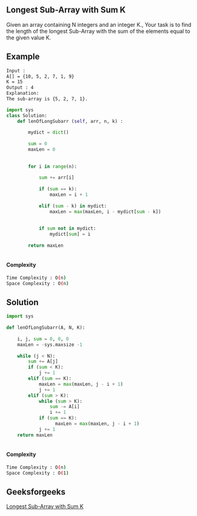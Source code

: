 ## Longest Sub-Array with Sum K
Given an array containing N integers and an integer K., Your task is to find the length of the longest Sub-Array with the sum of the elements equal to the given value K.


## Example 
```bash
Input :
A[] = {10, 5, 2, 7, 1, 9}
K = 15
Output : 4
Explanation:
The sub-array is {5, 2, 7, 1}.

```

```python
import sys
class Solution:
    def lenOfLongSubarr (self, arr, n, k) : 
        
        mydict = dict()
 
        sum = 0
        maxLen = 0
 
  
        for i in range(n):
 
            sum += arr[i]
 
            if (sum == k):
                maxLen = i + 1
 
            elif (sum - k) in mydict:
                maxLen = max(maxLen, i - mydict[sum - k])
 
        
            if sum not in mydict:
                mydict[sum] = i
 
        return maxLen
        
```
#### Complexity
```bash
Time Complexity : O(n)
Space Complexity : O(n)

```

## Solution 
```python
import sys
 
def lenOfLongSubarr(A, N, K):
 
    i, j, sum = 0, 0, 0
    maxLen = -sys.maxsize -1
   
    while (j < N):
        sum += A[j]
        if (sum < K):
            j += 1
        elif (sum == K):
            maxLen = max(maxLen, j - i + 1)
            j += 1
        elif (sum > K):
            while (sum > K):
                sum -= A[i]
                i += 1
            if (sum == K):
                  maxLen = max(maxLen, j - i + 1)
            j += 1
    return maxLen
        
```
#### Complexity
```bash
Time Complexity : O(n)
Space Complexity : O(1)
```

## Geeksforgeeks
[Longest Sub-Array with Sum K](https://practice.geeksforgeeks.org/problems/longest-sub-array-with-sum-k0809/1)
